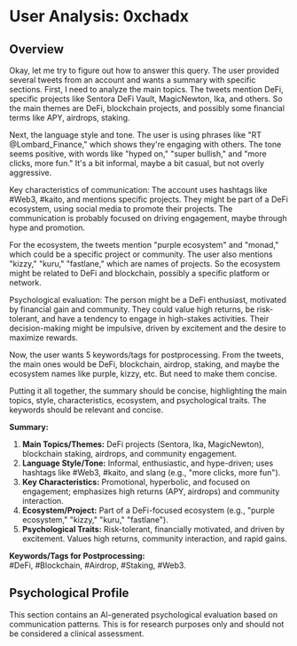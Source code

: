 # User Analysis: 0xchadx

## Overview

<think>
Okay, let me try to figure out how to answer this query. The user provided several tweets from an account and wants a summary with specific sections. First, I need to analyze the main topics. The tweets mention DeFi, specific projects like Sentora DeFi Vault, MagicNewton, Ika, and others. So the main themes are DeFi, blockchain projects, and possibly some financial terms like APY, airdrops, staking.

Next, the language style and tone. The user is using phrases like "RT @Lombard_Finance," which shows they're engaging with others. The tone seems positive, with words like "hyped on," "super bullish," and "more clicks, more fun." It's a bit informal, maybe a bit casual, but not overly aggressive.

Key characteristics of communication: The account uses hashtags like #Web3, #kaito, and mentions specific projects. They might be part of a DeFi ecosystem, using social media to promote their projects. The communication is probably focused on driving engagement, maybe through hype and promotion.

For the ecosystem, the tweets mention "purple ecosystem" and "monad," which could be a specific project or community. The user also mentions "kizzy," "kuru," "fastlane," which are names of projects. So the ecosystem might be related to DeFi and blockchain, possibly a specific platform or network.

Psychological evaluation: The person might be a DeFi enthusiast, motivated by financial gain and community. They could value high returns, be risk-tolerant, and have a tendency to engage in high-stakes activities. Their decision-making might be impulsive, driven by excitement and the desire to maximize rewards.

Now, the user wants 5 keywords/tags for postprocessing. From the tweets, the main ones would be DeFi, blockchain, airdrop, staking, and maybe the ecosystem names like purple, kizzy, etc. But need to make them concise.

Putting it all together, the summary should be concise, highlighting the main topics, style, characteristics, ecosystem, and psychological traits. The keywords should be relevant and concise.
</think>

**Summary:**  
1. **Main Topics/Themes:** DeFi projects (Sentora, Ika, MagicNewton), blockchain staking, airdrops, and community engagement.  
2. **Language Style/Tone:** Informal, enthusiastic, and hype-driven; uses hashtags like #Web3, #kaito, and slang (e.g., "more clicks, more fun").  
3. **Key Characteristics:** Promotional, hyperbolic, and focused on engagement; emphasizes high returns (APY, airdrops) and community interaction.  
4. **Ecosystem/Project:** Part of a DeFi-focused ecosystem (e.g., "purple ecosystem," "kizzy," "kuru," "fastlane").  
5. **Psychological Traits:** Risk-tolerant, financially motivated, and driven by excitement. Values high returns, community interaction, and rapid gains.  

**Keywords/Tags for Postprocessing:**  
#DeFi, #Blockchain, #Airdrop, #Staking, #Web3.

## Psychological Profile

This section contains an AI-generated psychological evaluation based on communication patterns. This is for research purposes only and should not be considered a clinical assessment.